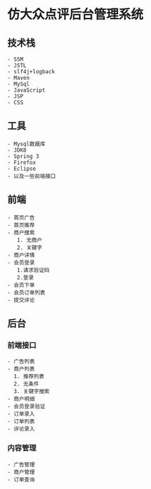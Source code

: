 # 仿大众点评后台管理系统
  ## 技术栈
    - SSM
    - JSTL
    - slf4j+logback
    - Maven
    - MySql
    - JavaScript
    - JSP
    - CSS
 
  ## 工具
    - Mysql数据库
    - JDK8
    - Spring 3
    - Firefox
    - Eclipse
    - 以及一些前端接口

  ## 前端
    - 首页广告
    - 首页推荐
    - 商户搜索
       1. 无商户
       2. 关键字
    - 商户详情
    - 会员登录
       1.请求验证码
       2.登录
    - 会员下单
    - 会员订单列表
    - 提交评论

 ## 后台
  ### 前端接口
    - 广告列表
    - 商户列表
      1. 推荐列表
      2. 无条件
      3. 关键字搜索
    - 商户明细
    - 会员登录验证
    - 订单录入
    - 订单列表
    - 评论录入
 
  ### 内容管理
    - 广告管理
    - 商户管理
    - 订单查询
 

   
 
 

